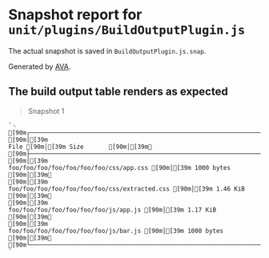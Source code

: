 # Snapshot report for `unit/plugins/BuildOutputPlugin.js`

The actual snapshot is saved in `BuildOutputPlugin.js.snap`.

Generated by [AVA](https://avajs.dev).

## The build output table renders as expected

> Snapshot 1

    `␊
    [90m┌─────────────────────────────────────────────────────────────────[39m[90m┬────────────┐[39m␊
    [90m│[39m                                                            File [90m│[39m Size       [90m│[39m␊
    [90m├─────────────────────────────────────────────────────────────────[39m[90m┼────────────┤[39m␊
    [90m│[39m                         foo/foo/foo/foo/foo/foo/foo/css/app.css [90m│[39m 1000 bytes [90m│[39m␊
    [90m│[39m                   foo/foo/foo/foo/foo/foo/foo/css/extracted.css [90m│[39m 1.46 KiB   [90m│[39m␊
    [90m│[39m                           foo/foo/foo/foo/foo/foo/foo/js/app.js [90m│[39m 1.17 KiB   [90m│[39m␊
    [90m│[39m                           foo/foo/foo/foo/foo/foo/foo/js/bar.js [90m│[39m 1000 bytes [90m│[39m␊
    [90m└─────────────────────────────────────────────────────────────────[39m[90m┴────────────┘[39m␊
    `
